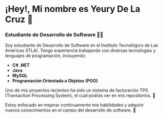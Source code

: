 # ¡Hey!, Mi nombre es Yeury De La Cruz 👋

### Estudiante de Desarrollo de Software 👨‍💻

Soy estudiante de Desarrollo de Software en el Instituto Tecnológico de Las Américas (ITLA). Tengo experiencia trabajando con diversas tecnologías y lenguajes de programación, incluyendo:

- **C# .NET**
- **Java**
- **MySQL**
- **Programación Orientada a Objetos (POO)**

Uno de mis proyectos recientes ha sido un sistema de facturación TPS (Transaction Processing System), el cual podrás ver en mis repositorios. 🙌

Estoy enfocado en mejorar continuamente mis habilidades y adquirir nuevos conocimientos en el campo del desarrollo de software. 🚀
